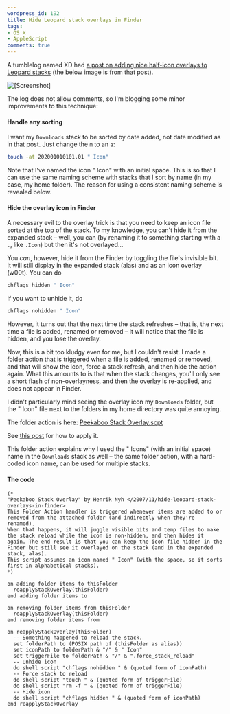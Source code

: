 ```yaml
---
wordpress_id: 192
title: Hide Leopard stack overlays in Finder
tags:
- OS X
- AppleScript
comments: true
---
```

A tumblelog named XD had <a href="http://t.ecksdee.org/post/19001860">a post on adding nice half-icon overlays to Leopard stacks</a> (the below image is from that post).

<p class="center"><img src="/uploads/xd-stacks.jpg" class="bordered" alt="[Screenshot]" /></p>

The log does not allow comments, so I'm blogging some minor improvements to this technique:

<h4>Handle any sorting</h4>

I want my <code>Downloads</code> stack to be sorted by date added, not date modified as in that post. Just change the <code>m</code> to an <code>a</code>:

``` bash
touch -at 202001010101.01 " Icon"
```
Note that I've named the icon " Icon" with an initial space. This is so that I can use the same naming scheme with stacks that I sort by name (in my case, my home folder). The reason for using a consistent naming scheme is revealed below.

<h4>Hide the overlay icon in Finder</h4>

A necessary evil to the overlay trick is that you need to keep an icon file sorted at the top of the stack. To my knowledge, you can't hide it from the expanded stack – well, you can (by renaming it to something starting with a <code>.</code>, like <code>.Icon</code>) but then it's not overlayed…

<!--more-->

You <em>can</em>, however, hide it from the Finder by toggling the file's invisible bit. It will still display in the expanded stack (alas) and as an icon overlay (w00t). You can do

``` bash
chflags hidden " Icon"
```
If you want to unhide it, do

``` bash
chflags nohidden " Icon"
```

However, it turns out that the next time the stack refreshes – that is, the next time a file is added, renamed or removed – it will notice that the file is hidden, and you lose the overlay.

Now, this is a bit too kludgy even for me, but I couldn't resist. I made a folder action that is triggered when a file is added, renamed or removed, and that will show the icon, force a stack refresh, and then hide the action again. What this amounts to is that when the stack changes, you'll only see a short flash of non-overlayness, and then the overlay is re-applied, and does not appear in Finder.

I didn't particularly mind seeing the overlay icon my <code>Downloads</code> folder, but the " Icon" file next to the folders in my home directory was quite annoying.

The folder action is here: <a href="/uploads/Peekaboo%20Stack%20Overlay.scpt">Peekaboo Stack Overlay.scpt</a>

See <a href="/2007/10/lift-the-leopard-download-quarantine">this post</a> for how to apply it.

This folder action explains why I used the " Icons" (with an initial space) name in the <code>Downloads</code> stack as well – the same folder action, with a hard-coded icon name, can be used for multiple stacks.

<h4>The code</h4>

``` applescript
(*
"Peekaboo Stack Overlay" by Henrik Nyh </2007/11/hide-leopard-stack-overlays-in-finder>
This Folder Action handler is triggered whenever items are added to or removed from the attached folder (and indirectly when they're renamed).
When that happens, it will juggle visible bits and temp files to make the stack reload while the icon is non-hidden, and then hides it again. The end result is that you can keep the icon file hidden in the Finder but still see it overlayed on the stack (and in the expanded stack, alas).
This script assumes an icon named " Icon" (with the space, so it sorts first in alphabetical stacks).
*)

on adding folder items to thisFolder
  reapplyStackOverlay(thisFolder)
end adding folder items to

on removing folder items from thisFolder
  reapplyStackOverlay(thisFolder)
end removing folder items from

on reapplyStackOverlay(thisFolder)
  -- Something happened to reload the stack.
  set folderPath to (POSIX path of (thisFolder as alias))
  set iconPath to folderPath & "/" & " Icon"
  set triggerFile to folderPath & "/" & ".force_stack_reload"
  -- Unhide icon
  do shell script "chflags nohidden " & (quoted form of iconPath)
  -- Force stack to reload
  do shell script "touch " & (quoted form of triggerFile)
  do shell script "rm -f " & (quoted form of triggerFile)
  -- Hide icon
  do shell script "chflags hidden " & (quoted form of iconPath)
end reapplyStackOverlay
```
